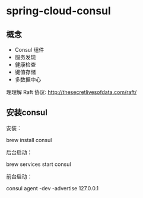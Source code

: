 # spring-cloud-consul

## 概念

- Consul 组件
 - 服务发现
 - 健康检查
 - 键值存储
 - 多数据中⼼
 
理理解 Raft 协议: http://thesecretlivesofdata.com/raft/

## 安装consul

安装：

brew install consul
  
后台启动：

brew services start consul  

前台启动：

consul agent -dev -advertise 127.0.0.1